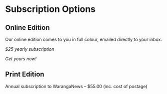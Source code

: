 # Subscription Options

## Online Edition

Our online edition comes to you in full colour, emailed directly to your inbox.

_$25 yearly subscription_

_Get yours now!_

## Print Edition

Annual subscription to WarangaNews – $55.00 (inc. cost of postage)
